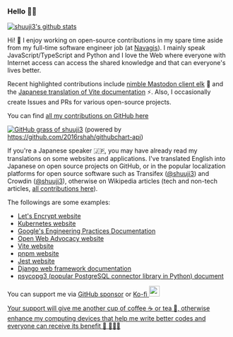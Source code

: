 ### Hello 🙂✨

[![shuuji3's github stats](https://github-readme-stats.shuuji3.vercel.app/api?username=shuuji3&count_private=true)](https://github.com/anuraghazra/github-readme-stats)

Hi! 🙂 I enjoy working on open-source contributions in my spare time aside from my full-time software engineer job (at [Navagis](https://navagis.com/)). I mainly speak JavaScript/TypeScript and Python and I love the Web where everyone with Internet access can access the shared knowledge and that can everyone's lives better.

Recent highlighted contributions include [nimble Mastodon client elk](https://github.com/elk-zone/elk) 🦌 and the [Japanese translation of Vite documentation](https://github.com/vitejs/docs-ja/) ⚡. Also, I occasionally create Issues and PRs for various open-source projects.

You can find [all my contributions on GitHub here](https://github.com/search?q=author%3Ashuuji3+archived%3Afalse+&ref=advsearch&query=sort%3Aupdated-desc+user%3A%40shuuji3+archived%3Afalse+%28type%3Apr+OR+type%3Aissue%29&type=pullrequests)

[![GitHub grass of shuuji3](https://ghchart.rshah.org/shuuji3)](https://github.com/shuuji3)
(powered by https://github.com/2016rshah/githubchart-api)

If you're a Japanese speaker 🇯🇵, you may have already read my translations on some websites and applications. I've translated English into Japanese on open source projects on GitHub, or in the popular localization platforms for open source software such as Transifex ([@shuuji3](https://www.transifex.com/user/profile/shuuji3/)) and Crowdin ([@shuuji3](https://crowdin.com/profile/shuuji3)), otherwise on Wikipedia articles (tech and non-tech articles, [all contributions here](https://ja.wikipedia.org/w/index.php?target=TAKAHASHI+Shuuji&namespace=0&tagfilter=&newOnly=1&hideMinor=1&start=&end=&limit=500&title=%E7%89%B9%E5%88%A5%3A%E6%8A%95%E7%A8%BF%E8%A8%98%E9%8C%B2)).

The followings are some examples:
- [Let's Encrypt website](https://letsencrypt.org/ja/)
- [Kubernetes website](https://kubernetes.io/ja/)
- [Google's Engineering Practices Documentation](https://google-engineering-practices.translation.shuuji3.xyz/)
- [Open Web Advocacy website](https://open-web-advocacy.org/ja/)
- [Vite website](https://ja.vite.dev/)
- [pnpm website](https://pnpm.io/ja)
- [Jest website](https://jestjs.io/ja)
- [Django web framework documentation](https://docs.djangoproject.com/ja/)
- [psycopg3 (popular PostgreSQL connector library in Python) document](https://psycopg3-ja.translation.shuuji3.xyz/ja/latest/)

You can support me via [GitHub sponsor](https://github.com/sponsors/shuuji3) or
<a href="https://ko-fi.com/shuuji3">
  Ko-fi 
  <img src="https://storage.ko-fi.com/cdn/cup-border.png" class="kofiimg" style="width: 24px;">
</div>

Your support will give me another cup of coffee ☕ or tea 🍵, otherwise enhance my computing devices that help me write better codes and everyone can receive its benefit 🌟 🧑🏻‍💻
